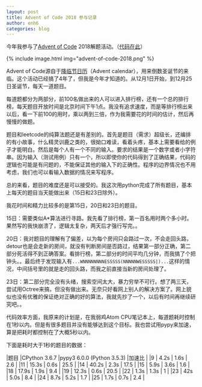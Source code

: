 ```yaml
---
layout: post
title: Advent of Code 2018 参与记录
author: enh6
categories: blog
---
```


今年我参与了[Advent of Code](https://adventofcode.com) 2018解题活动。（[代码在此](https://github.com/enh6/dumpster/tree/master/adventofcode2018)）

{% include image.html img="advent-of-code-2018.png" %}

Advent of Code源自于[降临节日历](https://zh.wikipedia.org/wiki/%E9%99%8D%E4%B8%B4%E8%8A%82%E6%97%A5%E5%8E%86)（Advent calendar），用来倒数圣诞节的来临。这个活动已经搞了4年了，但我是今年才知道的。从12月1日开始，到12月25日圣诞节，每天一道题目。

每道题都分为两部分，前100名做出来的人可以进入排行榜，还有一个总的排行榜。每天题目开放时间是北京时间下午1点。我没有追求速度，而是等排行榜出来以后，看一下前100的用时，乘以两到三倍，作为我需要花的时间的估计，然后再慢慢的做题。

题目和leetcode的纯算法题还是有差别的。首先是题目（需求）超级长，还编排的有小故事，什么精灵训鹿之类的，很拗口难读，看着头疼，基本上需要看给的例子才能明白。然后是每个人有一个不同的输入。要求的结果是一个数字或者小字符串。因为输入（测试用例）只有一个，所以即使你的代码得到了正确结果，代码的逻辑也可能是有问题的，不能保证其他的输入下的正确性。程序的边界情况也不用考虑，我们也可以看输入数据的情况来写程序。

总的来看，题目的难度还是可以接受的。我这次用python完成了所有题目，基本上每天的题目当天能做出来（15日和23日除外）。

我花时间和精力比较多的是第15日，20日和23日的题目。

15日：需要类似A*算法进行寻路。我先看了排行榜，第一百名用时两个多小时。果然写的我快崩溃了，逻辑太复杂，两天后才强行写完。。

20日：我对题目的理解有了偏差，以为每个房间只会路过一次，不会走回头路，detour也是会走新的房间，就没有判断房间是否路过，结果第一部分正确，第二部分死活得不到正确答案。看排行榜，第二部分的时间平均几分钟，而我搞了个把钟头。。最后终于发现输入有`...WNNNNNNNNESSSSS(NNNNNWESSSSS|)...`这样的情况，中间括号里的就是走的回头路，而我之前直接当新的房间处理了。

23日：第二部分完全没有头绪，搜索空间太大，暴力穷举不可行。想了两三天，尝试用Octree来搞，但没有做出来。无奈只好看网上别人的解决方案了。网上貌似也没有优雅的保证绝对正确的好的算法，我就先抄了一个，以后有时间再继续研究吧。。

代码效率方面，我原来的计划是，在我弱鸡Atom CPU笔记本上，每道题耗时控制在1秒以内。但是有很多题目并没有能够达到这个目标。我也尝试用pypy来加速，算是把耗时都控制在了大概5秒以内。

下面是耗时大于1秒的题目的数据：

|题目 |CPython 3.6.7  |pypy3 6.0.0 (Python 3.5.3) |加速比 |
|9    | 4.2s          | 1.6s                      | 2.6   |
|11   | 15.3s         | 0.6s                      | 25.5  |
|14   | 40.2s         | 2.3s                      | 17.5  |
|15   | 5.9s          | 3.6s                      | 1.6   |
|18   | 17.9s         | 1.9s                      | 9.4   |
|19   | 12.3s         | 0.6s                      | 20.5  |
|22   | 1.3s          | 1.3s                      | 1     |
|23   | 42s           | 5.0s                      | 8.4   |
|24   | 8.7s          | 5.2s                      | 1.7   |
|25   | 1.7s          | 0.7s                      | 2.4   |

